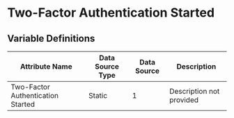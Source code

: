 # Two-Factor Authentication Started

### 

## Variable Definitions

| Attribute Name|Data Source Type|Data Source|Description|
| --- | --- | --- | --- |
|Two-Factor Authentication Started|Static|1|Description not provided|



